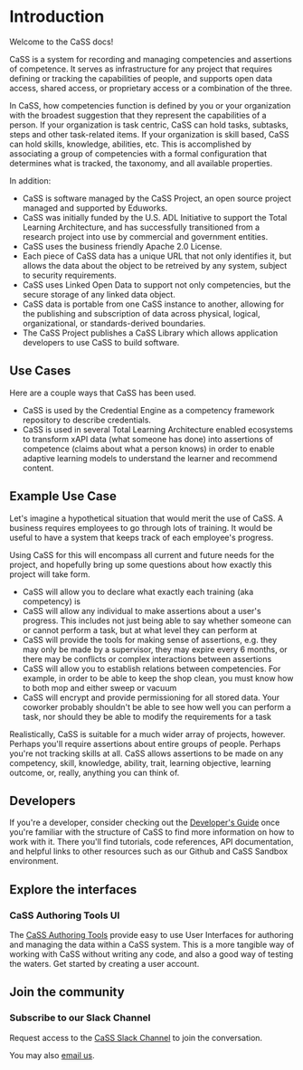 # Introduction

Welcome to the CaSS docs!

CaSS is a system for recording and managing competencies and assertions of competence. It serves as infrastructure for any project that requires defining or tracking the capabilities of people, and supports open data access, shared access, or proprietary access or a combination of the three.

In CaSS, how competencies function is defined by you or your organization with the broadest suggestion that they represent the capabilities of a person. If your organization is task centric, CaSS can hold tasks, subtasks, steps and other task-related items. If your organization is skill based, CaSS can hold skills, knowledge, abilities, etc. This is accomplished by associating a group of competencies with a formal configuration that determines what is tracked, the taxonomy, and all available properties.

In addition:
 * CaSS is software managed by the CaSS Project, an open source project managed and supported by Eduworks.
 * CaSS was initially funded by the U.S. ADL Initiative to support the Total Learning Architecture, and has successfully transitioned from a research project into use by commercial and government entities.
 * CaSS uses the business friendly Apache 2.0 License.
 * Each piece of CaSS data has a unique URL that not only identifies it, but allows the data about the object to be retreived by any system, subject to security requirements.
 * CaSS uses Linked Open Data to support not only competencies, but the secure storage of any linked data object.
 * CaSS data is portable from one CaSS instance to another, allowing for the publishing and subscription of data across physical, logical, organizational, or standards-derived boundaries.
 * The CaSS Project publishes a CaSS Library which allows application developers to use CaSS to build software.

## Use Cases

Here are a couple ways that CaSS has been used.

 * CaSS is used by the Credential Engine as a competency framework repository to describe credentials.
 * CaSS is used in several Total Learning Architecture enabled ecosystems to transform xAPI data (what someone has done) into assertions of competence (claims about what a person knows) in order to enable adaptive learning models to understand the learner and recommend content.

## Example Use Case

Let's imagine a hypothetical situation that would merit the use of CaSS. A business requires employees to go through lots of training. It would be useful to have a system that keeps track of each employee's progress.

Using CaSS for this will encompass all current and future needs for the project, and hopefully bring up some questions about how exactly this project will take form.

* CaSS will allow you to declare what exactly each training (aka competency) is
* CaSS will allow any individual to make assertions about a user's progress. This includes not just being able to say whether someone can or cannot perform a task, but at what level they can perform at
* CaSS will provide the tools for making sense of assertions, e.g. they may only be made by a supervisor, they may expire every 6 months, or there may be conflicts or complex interactions between assertions
* CaSS will allow you to establish relations between competencies. For example, in order to be able to keep the shop clean, you must know how to both mop and either sweep or vacuum
* CaSS will encrypt and provide permissioning for all stored data. Your coworker probably shouldn't be able to see how well you can perform a task, nor should they be able to modify the requirements for a task

Realistically, CaSS is suitable for a much wider array of projects, however. Perhaps you'll require assertions about entire groups of people. Perhaps you're not tracking skills at all. CaSS allows assertions to be made on any competency, skill, knowledge, ability, trait, learning objective, learning outcome, or, really, anything you can think of.

## Developers

If you're a developer, consider checking out the [Developer's Guide](/dev/overview) once you're familiar with the structure of CaSS to find more information on how to work with it. There you'll find tutorials, code references, API documentation, and helpful links to other resources such as our Github and CaSS Sandbox environment.

## Explore the interfaces

### CaSS Authoring Tools UI

The [CaSS Authoring Tools](/authoring-tool) provide easy to use User Interfaces for authoring and managing the data within a CaSS system. This is a more tangible way of working with CaSS without writing any code, and also a good way of testing the waters. Get started by creating a user account.

## Join the community

### Subscribe to our Slack Channel

Request access to the [CaSS Slack Channel](https://docs.google.com/a/eduworks.com/forms/viewform?bc=transparent&embedded=true&f=Arial%252C%2BVerdana%252C%2Bsans-serif&hl=en&htc=%2523666666&id=1BMaboapV0IaS8iGnCJut2obPZ9y3CWkxXuvy-7krcgE&lc=%2523003965&pli=1&tc=%2523444444&ttl=0) to join the conversation.

You may also [email us](mailto:cass@eduworks.com).